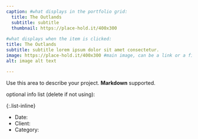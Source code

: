 ```yaml
---
caption: #what displays in the portfolio grid:
  title: The Outlands
  subtitle: subtitle
  thumbnail: https://place-hold.it/400x300
  
#what displays when the item is clicked:
title: The Outlands
subtitle: subtitle lorem ipsum dolor sit amet consectetur.
image: https://place-hold.it/400x300 #main image, can be a link or a file in assets/img/portfolio
alt: image alt text

---
```

Use this area to describe your project. **Markdown** supported.

optional info list (delete if not using):

{:.list-inline} 
- Date: 
- Client: 
- Category: 

